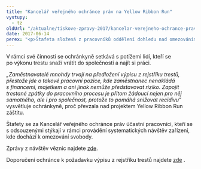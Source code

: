```yaml
---
title: "Kancelář veřejného ochránce práv na Yellow Ribbon Run"
vystupy:
  - tz
oldUrl: "/aktualne/tiskove-zpravy-2017/kancelar-verejneho-ochrance-prav-na-yellow-ribbon-run"
date: 2017-06-14
perex: "<p>Štafeta složená z pracovníků oddělení dohledu nad omezováním osobní svobody Kanceláře veřejného ochránce práv se dnes účastní O2 Pražské štafety pořádané v rámci projektu Yellow Ribbon Run na podporu zaměstnávání osob po výkonu trestu. Ochránkyně nad akcí převzala záštitu.</p>"
---
```


<!-- imported from the old website -->

<p>V rámci své činnosti se ochránkyně setkává s potížemi lidí, kteří se po výkonu trestu snaží vrátit do společnosti a najít si práci. </p> <p><i>„Zaměstnavatelé mnohdy trvají na předložení výpisu z rejstříku trestů, přestože jde o takové pracovní pozice, kde zaměstnanec nenakládá s financemi, majetkem a ani jinak nemůže představovat riziko. Zapojit trestané zpátky do pracovního procesu je přitom žádoucí nejen pro něj samotného, ale i pro společnost, protože to pomáhá snižovat recidivu“</i> vysvětluje ochránkyně, proč převzala nad projektem Yellow Ribbon Run záštitu.</p> <p>Štafety se za Kancelář veřejného ochránce práv účastní pracovníci, kteří se s odsouzenými stýkají v rámci provádění systematických návštěv zařízení, kde dochází k omezování svobody. </p><p>Zprávy z návštěv věznic najdete <a href="/ochrana-osob-omezenych-na-svobode/veznice/" target="_blank">zde</a>.</p> Doporučení ochránce k požadavku výpisu z rejstříku trestů najdete <a title="Otevření do nového okna" href="http://eso.ochrance.cz/Nalezene/Edit/2490" target="_blank">zde</a> .
